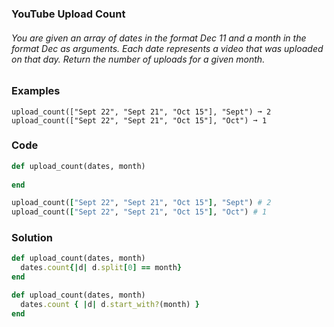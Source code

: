 ### YouTube Upload Count
###### You are given an array of dates in the format Dec 11 and a month in the format Dec as arguments. Each date represents a video that was uploaded on that day. Return the number of uploads for a given month.
### Examples
```
upload_count(["Sept 22", "Sept 21", "Oct 15"], "Sept") ➞ 2
upload_count(["Sept 22", "Sept 21", "Oct 15"], "Oct") ➞ 1
```
### Code
```ruby
def upload_count(dates, month)
	
end

upload_count(["Sept 22", "Sept 21", "Oct 15"], "Sept") # 2
upload_count(["Sept 22", "Sept 21", "Oct 15"], "Oct") # 1
```

### Solution
```ruby
def upload_count(dates, month)
  dates.count{|d| d.split[0] == month}
end

def upload_count(dates, month)
  dates.count { |d| d.start_with?(month) }
end
```
